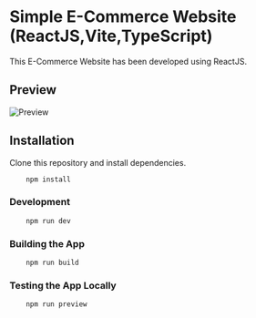 # Simple E-Commerce Website (ReactJS,Vite,TypeScript)

This E-Commerce Website has been developed using ReactJS.

## Preview

![Preview](https://github.com/parunchxi/React-Simple-Ecommerce-Website/assets/127289841/a55a5f4c-ce0c-4e50-9b83-e8167c4bd38c)

## Installation

Clone this repository and install dependencies.

        npm install

### Development

        npm run dev

### Building the App

        npm run build

### Testing the App Locally

        npm run preview
